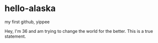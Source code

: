 # hello-alaska
my first github, yippee

Hey, I'm 36 and am trying to change the world for the better.
This is a true statement.
